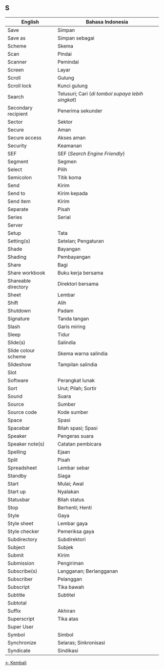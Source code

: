 ## S

| English | Bahasa Indonesia |
|-|-|
| Save | Simpan |
| Save as | Simpan sebagai |
| Scheme | Skema |
| Scan | Pindai |
| Scanner | Pemindai |
| Screen | Layar |
| Scroll | Gulung |
| Scroll lock | Kunci gulung |
| Search | Telusuri; Cari (*di tombol supaya lebih singkat*) |
| Secondary recipient | Penerima sekunder |
| Sector | Sektor |
| Secure | Aman |
| Secure access | Akses aman |
| Security | Keamanan |
| SEF | SEF (*Search Engine Friendly*) |
| Segment | Segmen |
| Select | Pilih |
| Semicolon | Titik koma |
| Send | Kirim |
| Send to | Kirim kepada |
| Send item | Kirim |
| Separate | Pisah |
| Series | Serial |
| Server | |
| Setup | Tata |
| Setting(s) | Setelan; Pengaturan |
| Shade | Bayangan |
| Shading | Pembayangan |
| Share | Bagi |
| Share workbook | Buku kerja bersama |
| Shareable directory | Direktori bersama |
| Sheet | Lembar |
| Shift | Alih |
| Shutdown | Padam |
| Signature | Tanda tangan |
| Slash | Garis miring |
| Sleep | Tidur |
| Slide(s) | Salindia |
| Slide colour scheme | Skema warna salindia |
| Slideshow | Tampilan salindia |
| Slot | |
| Software | Perangkat lunak |
| Sort | Urut; Pilah; Sortir |
| Sound | Suara |
| Source | Sumber |
| Source code | Kode sumber |
| Space | Spasi |
| Spacebar | Bilah spasi; Spasi |
| Speaker | Pengeras suara |
| Speaker note(s) | Catatan pembicara |
| Spelling | Ejaan |
| Split | Pisah |
| Spreadsheet | Lembar sebar |
| Standby | Siaga |
| Start | Mulai; Awal |
| Start up | Nyalakan |
| Statusbar | Bilah status |
| Stop | Berhenti; Henti |
| Style | Gaya |
| Style sheet | Lembar gaya |
| Style checker | Pemeriksa gaya |
| Subdirectory | Subdirektori |
| Subject | Subjek |
| Submit | Kirim |
| Submission | Pengiriman |
| Subscribe(s) | Langganan; Berlangganan |
| Subscriber | Pelanggan |
| Subscript | Tika bawah |
| Subtitle | Subtitel |
| Subtotal | |
| Suffix | Akhiran |
| Superscript | Tika atas |
| Super User | |
| Symbol | Simbol |
| Synchronize | Selaras; Sinkronisasi |
| Syndicate | Sindikasi |

[&larr; Kembali](../)
